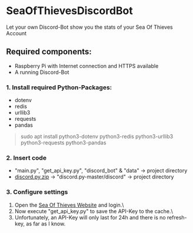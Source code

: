 # SeaOfThievesDiscordBot
Let your own Discord-Bot show you the stats of your Sea Of Thieves Account

## Required components:
- Raspberry Pi with Internet connection and HTTPS available
- A running Discord-Bot

### 1. Install required Python-Packages:
- dotenv
- redis
- urllib3
- requests
- pandas

> sudo apt install python3-dotenv python3-redis python3-urllib3 python3-requests python3-pandas

### 2. Insert code
- "main.py", "get_api_key.py", "discord_bot" & "data" -> project directory
- <a href="https://github.com/Rapptz/discord.py/archive/refs/heads/master.zip">discord.py.zip</a> -> "discord.py-master/discord" -> project directory

### 3. Configure settings
1. Open the <a href="https://www.seaofthieves.com/de">Sea Of Thieves Website</a> and login.\
2. Now execute "get_api_key.py" to save the API-Key to the cache.\
3. Unfortunately, an  API-Key will only last for 24h and there is no refresh-key, as far as I know.
